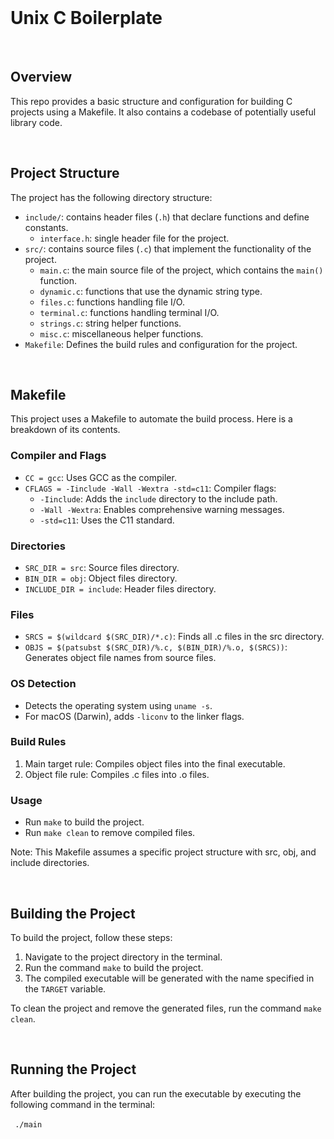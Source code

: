 <br>

# Unix C Boilerplate

<br>

## Overview

This repo provides a basic structure and configuration for building C projects using a Makefile. It also contains a codebase of potentially useful library code.

<br>

## Project Structure

The project has the following directory structure:

- `include/`: contains header files (`.h`) that declare functions and define constants.
  - `interface.h`: single header file for the project.
- `src/`: contains source files (`.c`) that implement the functionality of the project.
  - `main.c`: the main source file of the project, which contains the `main()` function.
  - `dynamic.c`: functions that use the dynamic string type.
  - `files.c`: functions handling file I/O.
  - `terminal.c`: functions handling terminal I/O.
  - `strings.c`: string helper functions.
  - `misc.c`: miscellaneous helper functions. 
- `Makefile`: Defines the build rules and configuration for the project.

<br>

## Makefile

This project uses a Makefile to automate the build process. Here is a breakdown of its contents.

### Compiler and Flags

- `CC = gcc`: Uses GCC as the compiler.
- `CFLAGS = -Iinclude -Wall -Wextra -std=c11`: Compiler flags:
  - `-Iinclude`: Adds the `include` directory to the include path.
  - `-Wall -Wextra`: Enables comprehensive warning messages.
  - `-std=c11`: Uses the C11 standard.

### Directories

- `SRC_DIR = src`: Source files directory.
- `BIN_DIR = obj`: Object files directory.
- `INCLUDE_DIR = include`: Header files directory.

### Files

- `SRCS = $(wildcard $(SRC_DIR)/*.c)`: Finds all .c files in the src directory.
- `OBJS = $(patsubst $(SRC_DIR)/%.c, $(BIN_DIR)/%.o, $(SRCS))`: Generates object file names from source files.

### OS Detection

- Detects the operating system using `uname -s`.
- For macOS (Darwin), adds `-liconv` to the linker flags.

### Build Rules

1. Main target rule: Compiles object files into the final executable.
2. Object file rule: Compiles .c files into .o files.

### Usage

- Run `make` to build the project.
- Run `make clean` to remove compiled files.

Note: This Makefile assumes a specific project structure with src, obj, and include directories.

<br>

## Building the Project

To build the project, follow these steps:

1. Navigate to the project directory in the terminal.
2. Run the command `make` to build the project.
3. The compiled executable will be generated with the name specified in the `TARGET` variable.

To clean the project and remove the generated files, run the command `make clean`.

<br>

## Running the Project

After building the project, you can run the executable by executing the following command in the terminal:

​```
./main
​```

<br>
